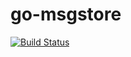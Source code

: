 go-msgstore
===========

[![Build Status](https://travis-ci.org/connamara/go-msgstore.svg?branch=master)](https://travis-ci.org/connamara/go-msgstore)

